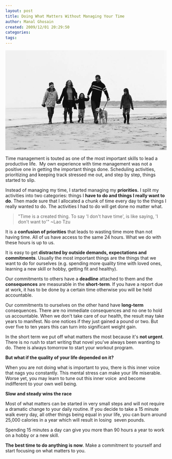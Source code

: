 ```yaml
---
layout: post
title: Doing What Matters Without Managing Your Time
author: Manal Ghosain
created: 2009/12/01 20:29:50
categories:
tags:
---
```

![time](/images/time.jpg) 

Time management is touted as one of the most important skills to lead a productive life.  My own experience with time management was not a positive one in getting the important things done. Scheduling activities, prioritizing and keeping track stressed me out, and step by step, things started to slip. 

Instead of managing my time, I started managing my **priorities.** I split my activities into two categories: things I **have to do and things I really want to do**. Then made sure that I allocated a chunk of time every day to the things I really wanted to do. The activities I had to do will get done no matter what. 

> "Time is a created thing. To say 'I don't have time', is like saying, 'I don't want to'" ~Lao Tzu

It is a **confusion of priorities** that leads to wasting time more than not having time. All of us have access to the same 24 hours. What we do with these hours is up to us. 

It is easy to get **distracted by outside demands, expectations and commitments**. Usually the most important things are the things that we want to do for ourselves (e.g. spending more quality time with loved ones, learning a new skill or hobby, getting fit and healthy). 

Our commitments to others have a **deadline** attached to them and the **consequences** are measurable in the **short-term**. If you have a report due at work, it has to be done by a certain time otherwise you will be held accountable.

Our commitments to ourselves on the other hand have **long-term** consequences. There are no immediate consequences and no one to hold us accountable. When we don't take care of our health, the result may take years to manifest. No one notices if they just gained a pound or two. But over five to ten years this can turn into significant weight gain. 

In the short term we put off what matters the most because it's **not urgent**. There is no rush to start writing that novel you've always been wanting to do. There is always tomorrow to start your workout program. 

**But what if the quality of your life depended on it?** 

When you are not doing what is important to you, there is this inner voice that nags you constantly. This mental stress can make your life miserable. Worse yet, you may learn to tune out this inner voice  and become indifferent to your own well being. 

**Slow and steady wins the race** 

Most of what matters can be started in very small steps and will not require a dramatic change to your daily routine. If you decide to take a 15 minute walk every day, all other things being equal in your life, you can burn around 25,000 calories in a year which will result in losing  seven pounds. 

Spending 15 minutes a day can give you more than 90 hours a year to work on a hobby or a new skill. 

**The best time to do anything is now**. Make a commitment to yourself and start focusing on what matters to you.
